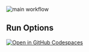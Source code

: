![main workflow](https://github.com/thomasreuvers/Algorithms-and-Datastructures/actions/workflows/dotnet.yml/badge.svg)

## Run Options
[![Open in GitHub Codespaces](https://github.com/codespaces/badge.svg)](https://codespaces.new/thomasreuvers/Algorithms-and-Datastructures?quickstart=1)

